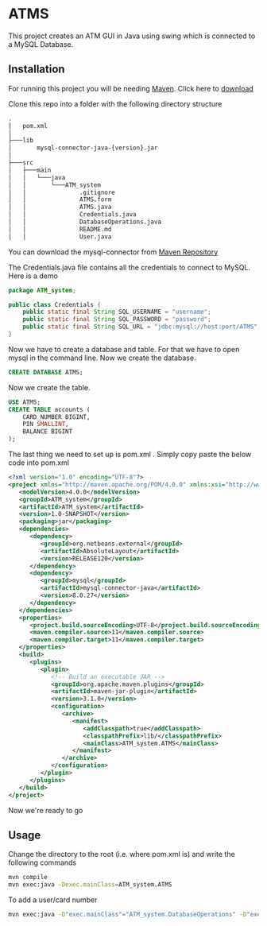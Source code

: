 # ATMS

This project creates an ATM GUI in Java using swing which is connected to a MySQL Database.

## Installation
For running this project you will be needing [Maven](https://maven.apache.org/). Click here to [download](https://maven.apache.org/download.cgi)

Clone this repo into a folder with the following directory structure

```bash
.
│   pom.xml
│
├───lib
│       mysql-connector-java-{version}.jar
│
├───src
│   ├───main
│   │   └───java
│   │       └───ATM_system
│   │               .gitignore
│   │               ATMS.form
│   │               ATMS.java
│   │               Credentials.java
│   │               DatabaseOperations.java
│   │               README.md
│   │               User.java
```
You can download the mysql-connector from [Maven Repository](https://mvnrepository.com/artifact/mysql/mysql-connector-java/)

The Credentials.java file contains all the credentials to connect to MySQL. Here is a demo

```java
package ATM_system;

public class Credentials {
    public static final String SQL_USERNAME = "username";
    public static final String SQL_PASSWORD = "password";
    public static final String SQL_URL = "jdbc:mysql://host:port/ATMS";
}
```
Now we have to create a database and table. For that we have to open mysql in the command line. Now we create the database.
```sql
CREATE DATABASE ATMS;
```

Now we create the table.

```sql
USE ATMS;
CREATE TABLE accounts (
    CARD_NUMBER BIGINT,
    PIN SMALLINT,
    BALANCE BIGINT
);
```
The last thing we need to set up is pom.xml . Simply copy paste the below code into pom.xml
```xml
<?xml version="1.0" encoding="UTF-8"?>
<project xmlns="http://maven.apache.org/POM/4.0.0" xmlns:xsi="http://www.w3.org/2001/XMLSchema-instance" xsi:schemaLocation="http://maven.apache.org/POM/4.0.0 http://maven.apache.org/xsd/maven-4.0.0.xsd">
   <modelVersion>4.0.0</modelVersion>
   <groupId>ATM_system</groupId>
   <artifactId>ATM_system</artifactId>
   <version>1.0-SNAPSHOT</version>
   <packaging>jar</packaging>
   <dependencies>
      <dependency>
         <groupId>org.netbeans.external</groupId>
         <artifactId>AbsoluteLayout</artifactId>
         <version>RELEASE120</version>
      </dependency>
      <dependency>
         <groupId>mysql</groupId>
         <artifactId>mysql-connector-java</artifactId>
         <version>8.0.27</version>
      </dependency>
   </dependencies>
   <properties>
      <project.build.sourceEncoding>UTF-8</project.build.sourceEncoding>
      <maven.compiler.source>11</maven.compiler.source>
      <maven.compiler.target>11</maven.compiler.target>
   </properties>
   <build>
      <plugins>
         <plugin>
            <!-- Build an executable JAR -->
            <groupId>org.apache.maven.plugins</groupId>
            <artifactId>maven-jar-plugin</artifactId>
            <version>3.1.0</version>
            <configuration>
               <archive>
                  <manifest>
                     <addClasspath>true</addClasspath>
                     <classpathPrefix>lib/</classpathPrefix>
                     <mainClass>ATM_system.ATMS</mainClass>
                  </manifest>
               </archive>
            </configuration>
         </plugin>
      </plugins>
   </build>
</project>
```
Now we're ready to go
## Usage
Change the directory to the root (i.e. where pom.xml is) and write the following commands
```bash
mvn compile
mvn exec:java -Dexec.mainClass=ATM_system.ATMS
```
To add a user/card number
```bash
mvn exec:java -D"exec.mainClass"="ATM_system.DatabaseOperations" -D"exec.args"="CARD_NUMBER PIN BALANCE"
```